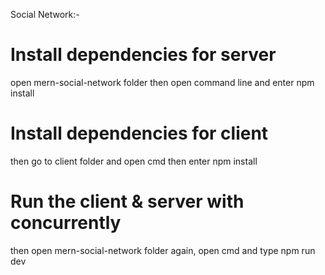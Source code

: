 Social Network:-
# Install dependencies for server
open mern-social-network folder then open command line and enter 
npm install

# Install dependencies for client
then go to client folder and open cmd then enter
npm install

# Run the client & server with concurrently
then open mern-social-network folder again, open cmd and type
npm run dev
